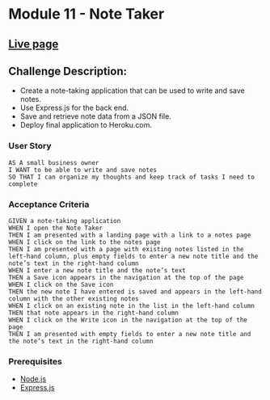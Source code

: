 # Module 11 - Note Taker

## [Live page](https://cbm-note-taker.herokuapp.com/)

## Challenge Description:
* Create a note-taking application that can be used to write and save notes.
* Use Express.js for the back end.
* Save and retrieve note data from a JSON file.
* Deploy final application to Heroku.com.
### User Story

```
AS A small business owner
I WANT to be able to write and save notes
SO THAT I can organize my thoughts and keep track of tasks I need to complete
```

### Acceptance Criteria

```
GIVEN a note-taking application
WHEN I open the Note Taker
THEN I am presented with a landing page with a link to a notes page
WHEN I click on the link to the notes page
THEN I am presented with a page with existing notes listed in the left-hand column, plus empty fields to enter a new note title and the note’s text in the right-hand column
WHEN I enter a new note title and the note’s text
THEN a Save icon appears in the navigation at the top of the page
WHEN I click on the Save icon
THEN the new note I have entered is saved and appears in the left-hand column with the other existing notes
WHEN I click on an existing note in the list in the left-hand column
THEN that note appears in the right-hand column
WHEN I click on the Write icon in the navigation at the top of the page
THEN I am presented with empty fields to enter a new note title and the note’s text in the right-hand column
```

### Prerequisites

- [Node.js](https://nodejs.org/en/)
- [Express.js](https://www.npmjs.com/package/express)
